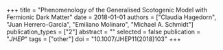 +++
title = "Phenomenology of the Generalised Scotogenic Model with Fermionic Dark Matter"
date = 2018-01-01
authors = ["Claudia Hagedorn", "Juan Herrero-García", "Emiliano Molinaro", "Michael A. Schmidt"]
publication_types = ["2"]
abstract = ""
selected = false
publication = "*JHEP*"
tags = ["other"]
doi = "10.1007/JHEP11(2018)103"
+++


